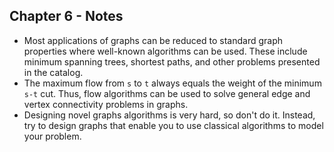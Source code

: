 ## Chapter 6 - Notes
- Most applications of graphs can be reduced to standard graph properties where well-known algorithms can be used. These include minimum spanning trees, shortest paths, and other problems presented in the catalog.
- The maximum flow from `s` to `t` always equals the weight of  the minimum `s-t` cut. Thus, flow algorithms can be used to solve general edge and vertex connectivity problems in graphs.
- Designing novel graphs algorithms is very hard, so don't do it. Instead, try to design graphs that enable you to use classical algorithms to model your problem.
